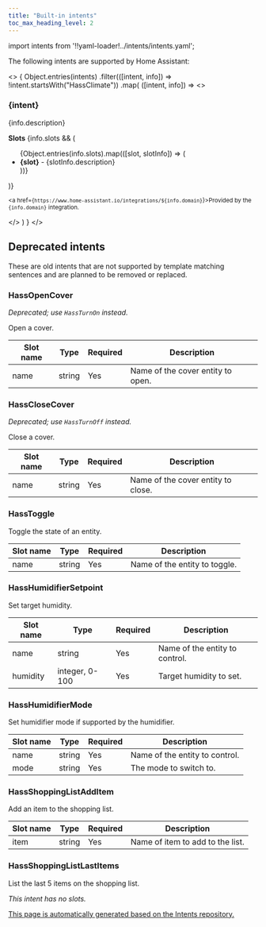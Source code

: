 ```yaml
---
title: "Built-in intents"
toc_max_heading_level: 2
---
```


import intents from '!!yaml-loader!../intents/intents.yaml';

The following intents are supported by Home Assistant:

<>
{
  Object.entries(intents)
  .filter(([intent, info]) => !intent.startsWith("HassClimate"))
  .map(
    ([intent, info]) =>
      <>
        <h3>{intent}</h3>
        <p>{info.description}</p>
        <b>Slots</b>
        {info.slots && (
          <ul>
            {Object.entries(info.slots).map(([slot, slotInfo]) => (
              <li>
                <b>{slot}</b> - {slotInfo.description}
              </li>
            ))}
          </ul>
        )}
        <p><small>
          <a href={`https://www.home-assistant.io/integrations/${info.domain}`}>Provided by the <code>{info.domain}</code> integration.</a>
        </small></p>
      </>
  )
}
</>

## Deprecated intents

These are old intents that are not supported by template matching sentences and are planned to be removed or replaced.


### HassOpenCover

_Deprecated; use `HassTurnOn` instead._

Open a cover.

| Slot name | Type | Required | Description
| --------- | ---- | -------- | -----------
| name | string | Yes | Name of the cover entity to open.

### HassCloseCover

_Deprecated; use `HassTurnOff` instead._

Close a cover.

| Slot name | Type | Required | Description
| --------- | ---- | -------- | -----------
| name | string | Yes | Name of the cover entity to close.

### HassToggle

Toggle the state of an entity.

| Slot name | Type | Required | Description
| --------- | ---- | -------- | -----------
| name | string | Yes | Name of the entity to toggle.

### HassHumidifierSetpoint

Set target humidity.

| Slot name | Type | Required | Description
| --------- | ---- | -------- | -----------
| name | string | Yes | Name of the entity to control.
| humidity | integer, 0-100 | Yes | Target humidity to set.

### HassHumidifierMode

Set humidifier mode if supported by the humidifier.

| Slot name | Type | Required | Description
| --------- | ---- | -------- | -----------
| name | string | Yes | Name of the entity to control.
| mode | string | Yes | The mode to switch to.

### HassShoppingListAddItem

Add an item to the shopping list.

| Slot name | Type | Required | Description
| --------- | ---- | -------- | -----------
| item | string | Yes | Name of item to add to the list.

### HassShoppingListLastItems

List the last 5 items on the shopping list.

_This intent has no slots._



[This page is automatically generated based on the Intents repository.](https://github.com/home-assistant/intents/blob/main/intents.yaml)
